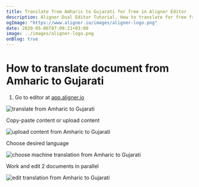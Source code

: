 ```yaml
---
title: Translate from Amharic to Gujarati for free in Aligner Editor
description: Aligner Dual Editor Tutorial. How to translate for free from Amharic to Gujarati. Aligner is multilingual document management platform. 
ogImage: "https://www.aligner.io/images/aligner-logo.png"
date: 2020-05-06T07:09:21+03:00
image: ../images/aligner-logo.png
onBlog: true
---
```


# How to translate document from Amharic to Gujarati

1. Go to editor at [app.aligner.io](https://app.aligner.io "Aligner App web page")

![translate from Amharic to Gujarati](../aligner-blank-editor.png "translate from Amharic to Gujarati")

Copy-paste content or upload content

![upload content from Amharic to Gujarati](../aligner-uploaded-document.png "upload content from Amharic to Gujarati")

Choose desired language

![choose machine translation from Amharic to Gujarati](../aligner-language-dropdown.png "choose machine translation from Amharic to Gujarati")

Work and edit 2 documents in parallel

![edit translation from Amharic to Gujarati](../aligner-double-sitded-editor.png "edit translation from Amharic to Gujarati")

